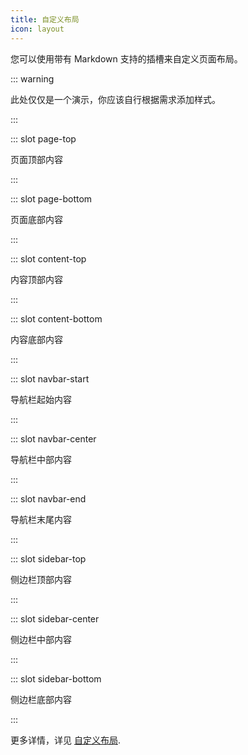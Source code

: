 ```yaml
---
title: 自定义布局
icon: layout
---
```


您可以使用带有 Markdown 支持的插槽来自定义页面布局。

::: warning

此处仅仅是一个演示，你应该自行根据需求添加样式。

<!-- markdownlint-disable MD033 -->

<style lang="scss">
@use '@mr-hope/vuepress-shared/styles/wrapper';

.content__navbar-start, .content__navbar-center, .content__navbar-end {
  display: inline-block;

  p {
    margin: 0;
    line-height: 2rem;
  }
}

.content__sidebar-top, .content__sidebar-center, .content__sidebar-bottom {
  text-align: center;
}

.content__page-top, .content__page-bottom, .content__content-top, .content__content-bottom {
  @include wrapper.wrapper;
  padding-top: 0;
  padding-bottom: 0;
  text-align: center;
}
</style>

<!-- markdownlint-enable MD033 -->

:::

::: slot page-top

页面顶部内容

:::

::: slot page-bottom

页面底部内容

:::

::: slot content-top

内容顶部内容

:::

::: slot content-bottom

内容底部内容

:::

::: slot navbar-start

导航栏起始内容

:::

::: slot navbar-center

导航栏中部内容

:::

::: slot navbar-end

导航栏末尾内容

:::

::: slot sidebar-top

侧边栏顶部内容

:::

::: slot sidebar-center

侧边栏中部内容

:::

::: slot sidebar-bottom

侧边栏底部内容

:::

更多详情，详见 [自定义布局](https://vuepress-theme-hope.github.io/zh/guide/layout/custom/).
